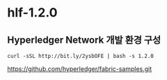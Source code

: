 # hlf-1.2.0

## Hyperledger Network 개발 환경 구성
```
curl -sSL http://bit.ly/2ysbOFE | bash -s 1.2.0
```
https://github.com/hyperledger/fabric-samples.git
